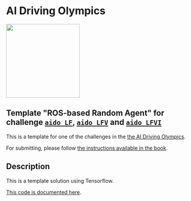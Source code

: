 <!-- do not modify - autogenerated -->
 
# AI Driving Olympics

<a href="http://aido.duckietown.org"><img width="200" src="https://www.duckietown.org/wp-content/uploads/2018/12/AIDO_no_text-e1544555660271.png"/></a>


## Template "ROS-based Random Agent" for challenge [`aido_LF`][lf], [`aido_LFV`][lfv] and [`aido_LFVI`][lfvi]

This is a template for one of the challenges in the [the AI Driving Olympics](http://aido.duckietown.org/).

For submitting, please follow [the instructions available in the book][book].
 
[book]: http://docs.duckietown.org/DT19/AIDO/out/

[lf]: http://docs.duckietown.org/DT19/AIDO/out/lf.html

[lfv]: http://docs.duckietown.org/DT19/AIDO/out/lf_v.html

[lfvi]: http://docs.duckietown.org/DT19/AIDO/out/lf_v_i.html

## Description

This is a template solution using Tensorflow.

[This code is documented here](https://docs.duckietown.org/DT19/AIDO/out/tensorflow_template.html).
